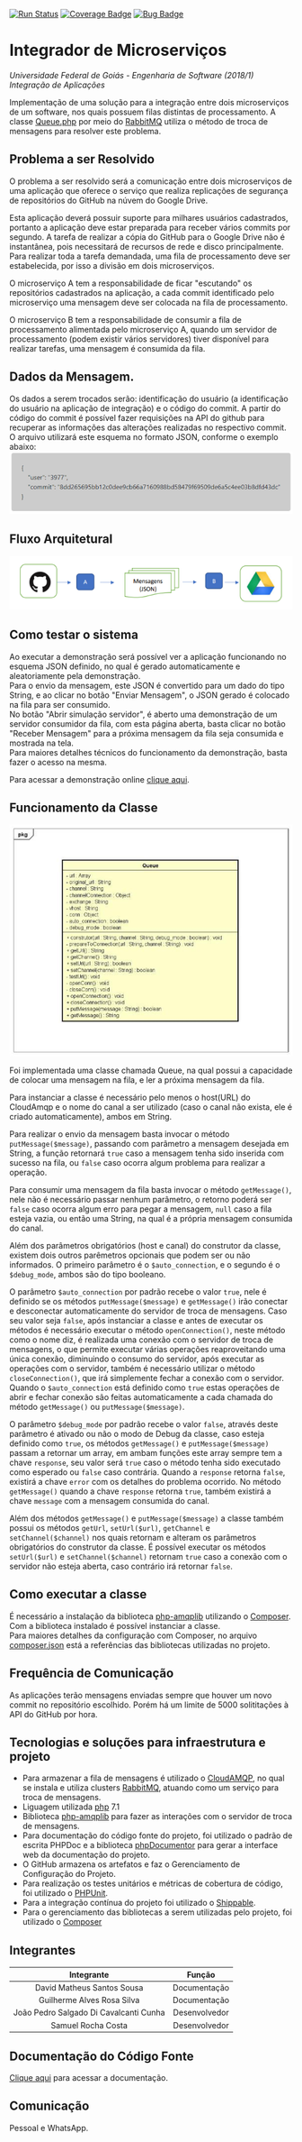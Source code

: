 [![Run Status](https://api.shippable.com/projects/5b286fd26104a90700905497/badge?branch=master)](https://app.shippable.com/github/MSSDavid/integrador)
[![Coverage Badge](https://api.shippable.com/projects/5b286fd26104a90700905497/coverageBadge?branch=master)](https://app.shippable.com/github/MSSDavid/integrador) 
[![Bug Badge](https://sonarcloud.io/api/project_badges/measure?project=integraccaoi2018&metric=bugs)](https://sonarcloud.io/dashboard?id=integraccaoi2018)  

# Integrador de Microserviços
*Universidade Federal de Goiás - Engenharia de Software (2018/1)*   
*Integração de Aplicações*   

Implementação de uma solução para a integração entre dois microserviços de um software, nos quais possuem filas distintas de processamento. A classe [Queue.php](https://github.com/MSSDavid/integrador/blob/master/source/app/Queue.php) por meio do [RabbitMQ](https://www.rabbitmq.com/) utiliza o método de troca de mensagens para resolver este problema.  

## Problema a ser Resolvido
 O problema a ser resolvido será a comunicação entre dois microserviços de uma aplicação que oferece o serviço que realiza replicações de segurança de repositórios do GitHub na núvem do Google Drive.  

Esta aplicação deverá possuir suporte para milhares usuários cadastrados, portanto a aplicação deve estar preparada para receber vários commits por segundo. A tarefa de realizar a cópia do GitHub para o Google Drive não é instantânea, pois necessitará de recursos de rede e disco principalmente. Para realizar toda a tarefa demandada, uma fila de processamento deve ser estabelecida, por isso a divisão em dois microserviços.  

O microserviço A tem a responsabilidade de ficar "escutando" os repositórios cadastrados na aplicação, a cada commit identificado pelo microserviço uma mensagem deve ser colocada na fila de processamento.  

O microserviço B tem a responsabilidade de consumir a fila de processamento alimentada pelo microserviço A, quando um servidor de processamento (podem existir vários servidores) tiver disponível para realizar tarefas, uma mensagem é consumida da fila.  

## Dados da Mensagem.
Os dados a serem trocados serão: identificação do usuário (a identificação do usuário na aplicação de integração) e o código do commit. A partir do código do commit é possível fazer requisições na API do github para recuperar as informações das alterações realizadas no respectivo commit. O arquivo utilizará este esquema no formato JSON, conforme o exemplo abaixo:  
![Mensagem exemplo](https://github.com/MSSDavid/integrador/blob/master/docs/images/msg_exemplo.png)

## Fluxo Arquitetural
![Fluxo Arquitetural](https://github.com/MSSDavid/integrador/blob/master/docs/images/arquitetura.png)  

## Como testar o sistema

Ao executar a demonstração será possível ver a aplicação funcionando no esquema JSON definido, no qual é gerado automaticamente e aleatoriamente pela demonstração.   
Para o envio da mensagem, este JSON é convertido para um dado do tipo String, e ao clicar no botão "Enviar Mensagem", o JSON gerado é colocado na fila para ser consumido.  
No botão "Abrir simulação servidor", é aberto uma demonstração de um servidor consumidor da fila, com esta página aberta, basta clicar no botão "Receber Mensagem" para a próxima mensagem da fila seja consumida e mostrada na tela.    
Para maiores detalhes técnicos do funcionamento da demonstração, basta fazer o acesso na mesma.

Para acessar a demonstração online [clique aqui](https://integrador2017.000webhostapp.com/).

## Funcionamento da Classe

![Diagrama UML - Queue.php](https://github.com/MSSDavid/integrador/blob/master/docs/Diagrama%20de%20Classes/Diagrama%20de%20Classes%20UML.jpg)  

Foi implementada uma classe chamada Queue, na qual possui a capacidade de colocar uma mensagem na fila, e ler a próxima mensagem da fila.

Para instanciar a classe é necessário pelo menos o host(URL) do CloudAmqp e o nome do canal a ser utilizado (caso o canal não exista, ele é criado automaticamente), ambos em String.

Para realizar o envio da mensagem basta invocar o método `putMessage($message)`, passando com parâmetro a mensagem desejada em String, a função retornará `true` caso a mensagem tenha sido inserida com sucesso na fila, ou `false` caso ocorra algum problema para realizar a operação. 

Para consumir uma mensagem da fila basta invocar o método `getMessage()`, nele não é necessário passar nenhum parâmetro, o retorno poderá ser `false` caso ocorra algum erro para pegar a mensagem, `null` caso a fila esteja vazia, ou então uma String, na qual é a própria mensagem consumida do canal.

Além dos parâmetros obrigatórios (host e canal) do construtor da classe, existem dois outros parêmetros opcionais que podem ser ou não informados. O primeiro parâmetro é o `$auto_connection`, e o segundo é o `$debug_mode`, ambos são do tipo booleano.

O parâmetro `$auto_connection` por padrão recebe o valor `true`, nele é definido se os métodos `putMessage($message)` e `getMessage()` irão conectar e desconectar automaticamente do servidor de troca de mensagens. Caso seu valor seja `false`, após instanciar a classe e antes de executar os métodos é necessário executar o método `openConnection()`, neste método como o nome diz, é realizada uma conexão com o servidor de troca de mensagens, o que permite executar várias operações reaproveitando uma única conexão, diminuindo o consumo do servidor, após executar as operações com o servidor, também é necessário utilizar o método `closeConnection()`, que irá simplemente fechar a conexão com o servidor. Quando o `$auto_connection` está definido como `true` estas operações de abrir e fechar conexão são feitas automaticamente a cada chamada do método `getMessage()` ou `putMessage($message)`.  

O parâmetro `$debug_mode` por padrão recebe o valor `false`, através deste parâmetro é ativado ou não o modo de Debug da classe, caso esteja definido como `true`, os métodos `getMessage()` e `putMessage($message)` passam a retornar um array, em ambam funções este array sempre tem a chave `response`, seu valor será `true` caso o método tenha sido executado como esperado ou `false` caso contrária. Quando a `response` retorna `false`, existirá a chave `error` com os detalhes do problema ocorrido. No método `getMessage()` quando a chave `response` retorna `true`, também existirá a chave `message` com a mensagem consumida do canal.  

Além dos métodos `getMessage()` e `putMessage($message)` a classe também possui os métodos `getUrl`, `setUrl($url)`, `getChannel` e `setChannel($channel)` nos quais retornam e alteram os parâmetros obrigatórios do construtor da classe. É possível executar os métodos `setUrl($url)` e `setChannel($channel)` retornam `true` caso a conexão com o servidor não esteja aberta, caso contrário irá retornar `false`.  

## Como executar a classe
É necessário a instalação da biblioteca [php-amqplib](https://github.com/cloudamqp/php-amqplib-example) utilizando o [Composer](https://getcomposer.org/). Com a biblioteca instalado é possível instanciar a classe.  
Para maiores detalhes da configuração com Composer, no arquivo [composer.json](https://github.com/MSSDavid/integrador/blob/master/composer.json) está a referências das bibliotecas utilizadas no projeto.

## Frequência de Comunicação
As aplicações terão mensagens enviadas sempre que houver um novo commit no repositório escolhido.
Porém há um limite de 5000 solititações à API do GitHub por hora.

## Tecnologias e soluções para infraestrutura e projeto
* Para armazenar a fila de mensagens é utilizado o [CloudAMQP](https://cloudamqp.com), no qual se instala e utiliza clusters [RabbitMQ](https://rabbitmq.com), atuando como um serviço para troca de mensagens.  
* Liguagem utilizada [php](https://secure.php.net) 7.1
* Biblioteca [php-amqplib](https://github.com/cloudamqp/php-amqplib-example) para fazer as interações com o servidor de troca de mensagens.
* Para documentação do código fonte do projeto, foi utilizado o padrão de escrita PHPDoc e a biblioteca [phpDocumentor](https://www.phpdoc.org/) para gerar a interface web da documentação do projeto.
* O GitHub armazena os artefatos e faz o Gerenciamento de Configuração do Projeto.
* Para realização os testes unitários e métricas de cobertura de código, foi utilizado o [PHPUnit](https://phpunit.de/).
* Para a integração contínua do projeto foi utilizado o [Shippable](https://www.shippable.com/).
* Para o gerenciamento das bibliotecas a serem utilizadas pelo projeto, foi utilizado o [Composer](https://getcomposer.org/)


## Integrantes

| Integrante | Função |
|:-:|:-:|
 David Matheus Santos Sousa | Documentação |
 Guilherme Alves Rosa Silva | Documentação |
 João Pedro Salgado Di Cavalcanti Cunha | Desenvolvedor | 
 Samuel Rocha Costa | Desenvolvedor | 
 
 ## Documentação do Código Fonte
 [Clique aqui](https://mssdavid.github.io/integrador/) para acessar a documentação.
 
 ## Comunicação 
 Pessoal e WhatsApp.
